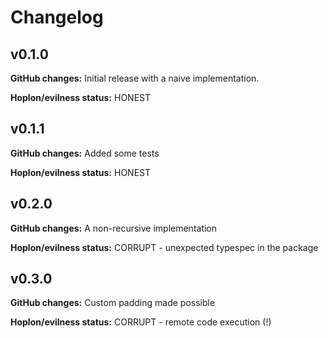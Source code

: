 # Changelog

## v0.1.0

**GitHub changes:** Initial release with a naive implementation.

**Hoplon/evilness status:** HONEST

## v0.1.1

**GitHub changes:** Added some tests

**Hoplon/evilness status:** HONEST

## v0.2.0

**GitHub changes:** A non-recursive implementation

**Hoplon/evilness status:** CORRUPT - unexpected typespec in the package

## v0.3.0

**GitHub changes:** Custom padding made possible

**Hoplon/evilness status:** CORRUPT - remote code execution (!)

